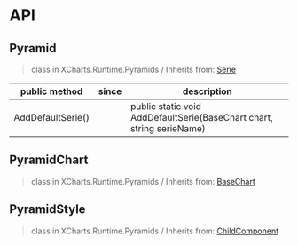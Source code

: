 # API

## Pyramid

> class in XCharts.Runtime.Pyramids / Inherits from: [Serie](https://xcharts-team.github.io/docs/api#serie)


|public method|since|description|
|--|--|--|
|AddDefaultSerie()||public static void AddDefaultSerie(BaseChart chart, string serieName)|

## PyramidChart

> class in XCharts.Runtime.Pyramids / Inherits from: [BaseChart](https://xcharts-team.github.io/docs/api#basechart)


## PyramidStyle

> class in XCharts.Runtime.Pyramids / Inherits from: [ChildComponent](https://xcharts-team.github.io/docs/api#childcomponent)



